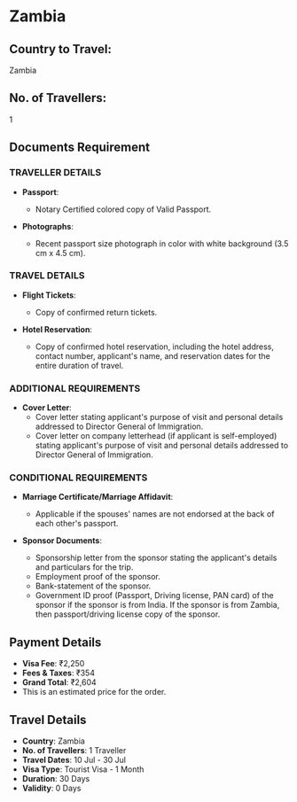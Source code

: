 # Zambia

## Country to Travel:
Zambia

## No. of Travellers:
1

## Documents Requirement

### TRAVELLER DETAILS

- **Passport**:
  - Notary Certified colored copy of Valid Passport.

- **Photographs**:
  - Recent passport size photograph in color with white background (3.5 cm x 4.5 cm).

### TRAVEL DETAILS

- **Flight Tickets**:
  - Copy of confirmed return tickets.

- **Hotel Reservation**:
  - Copy of confirmed hotel reservation, including the hotel address, contact number, applicant's name, and reservation dates for the entire duration of travel.

### ADDITIONAL REQUIREMENTS

- **Cover Letter**:
  - Cover letter stating applicant's purpose of visit and personal details addressed to Director General of Immigration.
  - Cover letter on company letterhead (if applicant is self-employed) stating applicant's purpose of visit and personal details addressed to Director General of Immigration.

### CONDITIONAL REQUIREMENTS

- **Marriage Certificate/Marriage Affidavit**:
  - Applicable if the spouses' names are not endorsed at the back of each other's passport.

- **Sponsor Documents**:
  - Sponsorship letter from the sponsor stating the applicant's details and particulars for the trip.
  - Employment proof of the sponsor.
  - Bank-statement of the sponsor.
  - Government ID proof (Passport, Driving license, PAN card) of the sponsor if the sponsor is from India. If the sponsor is from Zambia, then passport/driving license copy of the sponsor.

## Payment Details

- **Visa Fee**: ₹2,250
- **Fees & Taxes**: ₹354
- **Grand Total**: ₹2,604
- This is an estimated price for the order.

## Travel Details

- **Country**: Zambia
- **No. of Travellers**: 1 Traveller
- **Travel Dates**: 10 Jul - 30 Jul
- **Visa Type**: Tourist Visa - 1 Month
- **Duration**: 30 Days
- **Validity**: 0 Days
